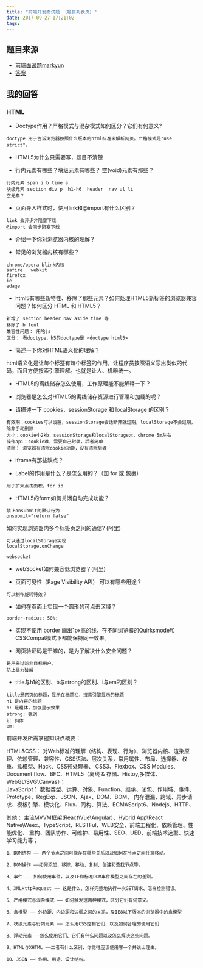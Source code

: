 ```yaml
---
title: "前端开发面试题 （题目列表页）"
date: 2017-09-27 17:21:02
tags:
---
```


## 题目来源

- [前端面试题markyun](https://github.com/markyun/My-blog/tree/master/Front-end-Developer-Questions/Question)
- [答案](https://github.com/markyun/My-blog/tree/master/Front-end-Developer-Questions/Questions-and-Answers)

## 我的回答

### HTML

- Doctype作用？严格模式与混杂模式如何区分？它们有何意义?

```
doctype 用于告诉浏览器按照什么版本的html标准来解析网页。严格模式是"use strict"。
```

- HTML5为什么只需要写，题目不清楚

- 行内元素有哪些？块级元素有哪些？ 空(void)元素有那些？

```
行内元素 span i b time a 
块级元素 section div p  h1-h6  header  nav ul li  
空元素？
```

- 页面导入样式时，使用link和@import有什么区别？

```
link 会异步非阻塞下载
@import 会同步阻塞下载
```

- 介绍一下你对浏览器内核的理解？

- 常见的浏览器内核有哪些？

```
chrome/opera blink内核
safire   webkit
firefox  
ie       
edage    
```

- html5有哪些新特性、移除了那些元素？如何处理HTML5新标签的浏览器兼容问题？如何区分 HTML 和 HTML5？

```
新增了 section header nav aside time 等
移除了 b font 
兼容性问题： 用啥js
区分： 看doctype，h5的doctype是 <doctype html5>
```

- 简述一下你对HTML语义化的理解？

html语义化是让每个标签有每个标签的作用，让程序员按照语义写出类似的代码，而且方便搜索引擎理解。也就是让人、机器统一。

- HTML5的离线储存怎么使用，工作原理能不能解释一下？

- 浏览器是怎么对HTML5的离线储存资源进行管理和加载的呢？


- 请描述一下 cookies，sessionStorage 和 localStorage 的区别？

```
有效期：cookies可以设置，sessionStorage会话断开就过期，localStorage不会过期，除非手动删除
大小：cookie小2kb，sessionStorage和localStorage大，chrome 5m左右
操作api：cookie难，需要自己封装，后者简单
清除： 浏览器有清除cookie功能，没有清除后者
```

- iframe有那些缺点？

- Label的作用是什么？是怎么用的？（加 for 或 包裹）

```
用于扩大点击面积，for id 
```

- HTML5的form如何关闭自动完成功能？

```
禁止onsubmit的默认行为
onsubmit="return false"
```

如何实现浏览器内多个标签页之间的通信? (阿里)

```
可以通过localStorage实现
localStorage.onChange

websocket
```

- webSocket如何兼容低浏览器？(阿里)

- 页面可见性（Page Visibility API） 可以有哪些用途？

```
可以制作旋转特效？
```

- 如何在页面上实现一个圆形的可点击区域？

```
border-radius: 50%;
```

- 实现不使用 border 画出1px高的线，在不同浏览器的Quirksmode和CSSCompat模式下都能保持同一效果。

- 网页验证码是干嘛的，是为了解决什么安全问题？

```
是用来过滤非目标用户。
防止暴力破解
```

- title与h1的区别、b与strong的区别、i与em的区别？

```
title是网页的标题，显示在标题栏，搜索引擎显示的标题
h1 是内容的标题
b: 是粗体，加强显示效果
strong: 强调
i: 斜体
em: 
```

前端开发所需掌握知识点概要：

HTML&CSS：
	对Web标准的理解（结构、表现、行为）、浏览器内核、渲染原理、依赖管理、兼容性、CSS语法、层次关系，常用属性、布局、选择器、权重、盒模型、Hack、CSS预处理器、
	CSS3、Flexbox、CSS Modules、Document flow、BFC、HTML5（离线 & 存储、Histoy,多媒体、WebGL\SVG\Canvas）；		
JavaScript：
    数据类型、运算、对象、Function、继承、闭包、作用域、事件、Prototype、RegExp、JSON、Ajax、DOM、BOM、
    内存泄漏、跨域、异步请求、模板引擎、模块化、Flux、同构、算法、ECMAScript6、Nodejs、HTTP、

其他：
    主流MVVM框架(React\Vue\Angular)、Hybrid App\React Native\Weex、TypeScript、RESTFul、WEB安全、前端工程化、依赖管理、性能优化、
    重构、团队协作、可维护、易用性、SEO、UED、前端技术选型、快速学习能力等；




	1、DOM结构 —— 两个节点之间可能存在哪些关系以及如何在节点之间任意移动。

	2、DOM操作 ——如何添加、移除、移动、复制、创建和查找节点等。

	3、事件 —— 如何使用事件，以及IE和标准DOM事件模型之间存在的差别。

	4、XMLHttpRequest —— 这是什么、怎样完整地执行一次GET请求、怎样检测错误。

	5、严格模式与混杂模式 —— 如何触发这两种模式，区分它们有何意义。

	6、盒模型 —— 外边距、内边距和边框之间的关系，及IE8以下版本的浏览器中的盒模型

	7、块级元素与行内元素 —— 怎么用CSS控制它们、以及如何合理的使用它们

	8、浮动元素 ——怎么使用它们、它们有什么问题以及怎么解决这些问题。

	9、HTML与XHTML ——二者有什么区别，你觉得应该使用哪一个并说出理由。

	10、JSON —— 作用、用途、设计结构。
















